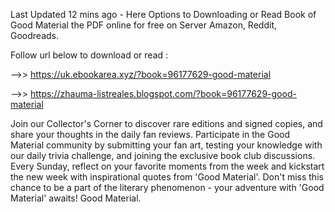 Last Updated 12 mins ago - Here Options to Downloading or Read Book of Good Material the PDF online for free on Server Amazon, Reddit, Goodreads.
 
Follow url below to download or read :
 
-->> https://uk.ebookarea.xyz/?book=96177629-good-material
 
-->> https://zhauma-listreales.blogspot.com/?book=96177629-good-material
 
Join our Collector's Corner to discover rare editions and signed copies, and share your thoughts in the daily fan reviews.
Participate in the Good Material community by submitting your fan art, testing your knowledge with our daily trivia challenge, and joining the exclusive book club discussions.
Every Sunday, reflect on your favorite moments from the week and kickstart the new week with inspirational quotes from 'Good Material'. Don't miss this chance to be a part of the literary phenomenon - your adventure with 'Good Material' awaits! Good Material.
